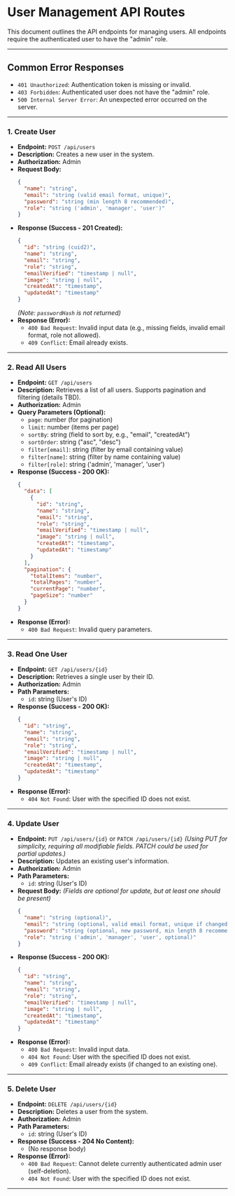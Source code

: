 # User Management API Routes

This document outlines the API endpoints for managing users. All endpoints require the authenticated user to have the "admin" role.

---

## Common Error Responses

*   `401 Unauthorized`: Authentication token is missing or invalid.
*   `403 Forbidden`: Authenticated user does not have the "admin" role.
*   `500 Internal Server Error`: An unexpected error occurred on the server.

---

### 1. Create User

*   **Endpoint:** `POST /api/users`
*   **Description:** Creates a new user in the system.
*   **Authorization:** Admin
*   **Request Body:**
    ```json
    {
      "name": "string",
      "email": "string (valid email format, unique)",
      "password": "string (min length 8 recommended)",
      "role": "string ('admin', 'manager', 'user')"
    }
    ```
*   **Response (Success - 201 Created):**
    ```json
    {
      "id": "string (cuid2)",
      "name": "string",
      "email": "string",
      "role": "string",
      "emailVerified": "timestamp | null",
      "image": "string | null",
      "createdAt": "timestamp",
      "updatedAt": "timestamp"
    }
    ```
    *(Note: `passwordHash` is not returned)*
*   **Response (Error):**
    *   `400 Bad Request`: Invalid input data (e.g., missing fields, invalid email format, role not allowed).
    *   `409 Conflict`: Email already exists.

---

### 2. Read All Users

*   **Endpoint:** `GET /api/users`
*   **Description:** Retrieves a list of all users. Supports pagination and filtering (details TBD).
*   **Authorization:** Admin
*   **Query Parameters (Optional):**
    *   `page`: number (for pagination)
    *   `limit`: number (items per page)
    *   `sortBy`: string (field to sort by, e.g., "email", "createdAt")
    *   `sortOrder`: string ("asc", "desc")
    *   `filter[email]`: string (filter by email containing value)
    *   `filter[name]`: string (filter by name containing value)
    *   `filter[role]`: string ('admin', 'manager', 'user')
*   **Response (Success - 200 OK):**
    ```json
    {
      "data": [
        {
          "id": "string",
          "name": "string",
          "email": "string",
          "role": "string",
          "emailVerified": "timestamp | null",
          "image": "string | null",
          "createdAt": "timestamp",
          "updatedAt": "timestamp"
        }
      ],
      "pagination": {
        "totalItems": "number",
        "totalPages": "number",
        "currentPage": "number",
        "pageSize": "number"
      }
    }
    ```
*   **Response (Error):**
    *   `400 Bad Request`: Invalid query parameters.

---

### 3. Read One User

*   **Endpoint:** `GET /api/users/{id}`
*   **Description:** Retrieves a single user by their ID.
*   **Authorization:** Admin
*   **Path Parameters:**
    *   `id`: string (User's ID)
*   **Response (Success - 200 OK):**
    ```json
    {
      "id": "string",
      "name": "string",
      "email": "string",
      "role": "string",
      "emailVerified": "timestamp | null",
      "image": "string | null",
      "createdAt": "timestamp",
      "updatedAt": "timestamp"
    }
    ```
*   **Response (Error):**
    *   `404 Not Found`: User with the specified ID does not exist.

---

### 4. Update User

*   **Endpoint:** `PUT /api/users/{id}` or `PATCH /api/users/{id}`
    *(Using PUT for simplicity, requiring all modifiable fields. PATCH could be used for partial updates.)*
*   **Description:** Updates an existing user's information.
*   **Authorization:** Admin
*   **Path Parameters:**
    *   `id`: string (User's ID)
*   **Request Body:**
    *(Fields are optional for update, but at least one should be present)*
    ```json
    {
      "name": "string (optional)",
      "email": "string (optional, valid email format, unique if changed)",
      "password": "string (optional, new password, min length 8 recommended if changing)",
      "role": "string ('admin', 'manager', 'user', optional)"
    }
    ```
*   **Response (Success - 200 OK):**
    ```json
    {
      "id": "string",
      "name": "string",
      "email": "string",
      "role": "string",
      "emailVerified": "timestamp | null",
      "image": "string | null",
      "createdAt": "timestamp",
      "updatedAt": "timestamp"
    }
    ```
*   **Response (Error):**
    *   `400 Bad Request`: Invalid input data.
    *   `404 Not Found`: User with the specified ID does not exist.
    *   `409 Conflict`: Email already exists (if changed to an existing one).

---

### 5. Delete User

*   **Endpoint:** `DELETE /api/users/{id}`
*   **Description:** Deletes a user from the system.
*   **Authorization:** Admin
*   **Path Parameters:**
    *   `id`: string (User's ID)
*   **Response (Success - 204 No Content):**
    *   (No response body)
*   **Response (Error):**
    *   `400 Bad Request`: Cannot delete currently authenticated admin user (self-deletion).
    *   `404 Not Found`: User with the specified ID does not exist.
---